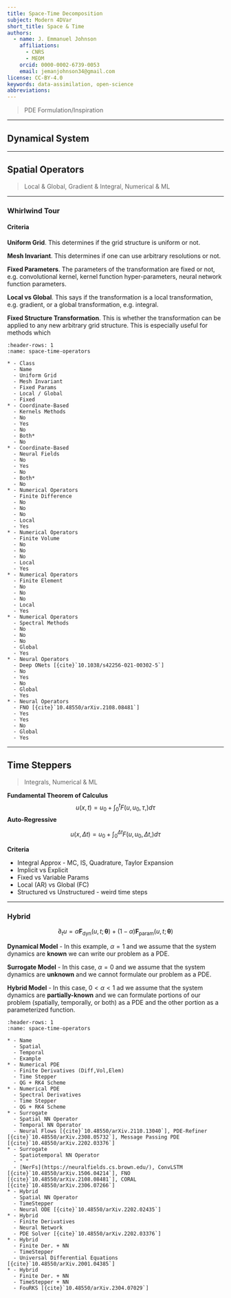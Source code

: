 ```yaml
---
title: Space-Time Decomposition
subject: Modern 4DVar
short_title: Space & Time
authors:
  - name: J. Emmanuel Johnson
    affiliations:
      - CNRS
      - MEOM
    orcid: 0000-0002-6739-0053
    email: jemanjohnson34@gmail.com
license: CC-BY-4.0
keywords: data-assimilation, open-science
abbreviations:
---
```






> PDE Formulation/Inspiration

---
## Dynamical System


---
## Spatial Operators 

> Local & Global, Gradient & Integral, Numerical & ML


---
### Whirlwind Tour

#### Criteria

**Uniform Grid**. This determines if the grid structure is uniform or not.

**Mesh Invariant**. This determines if one can use arbitrary resolutions or not.

**Fixed Parameters**. The parameters of the transformation are fixed or not, e.g. convolutional kernel, kernel function hyper-parameters, neural network function parameters.

**Local vs Global**. This says if the transformation is a local transformation, e.g. gradient, or a global transformation, e.g. integral.

**Fixed Structure Transformation**. This is whether the transformation can be applied to any new arbitrary grid structure. This is especially useful for methods which


```{list-table} Hybrid Spatiotemporal Operators
:header-rows: 1
:name: space-time-operators

* - Class
  - Name
  - Uniform Grid
  - Mesh Invariant
  - Fixed Params
  - Local / Global
  - Fixed
* - Coordinate-Based
  - Kernels Methods
  - No
  - Yes
  - No
  - Both*
  - No
* - Coordinate-Based
  - Neural Fields
  - No
  - Yes
  - No
  - Both*
  - No
* - Numerical Operators
  - Finite Difference
  - No
  - No
  - No
  - Local
  - Yes
* - Numerical Operators
  - Finite Volume
  - No
  - No
  - No
  - Local
  - Yes
* - Numerical Operators
  - Finite Element
  - No
  - No
  - No
  - Local
  - Yes
* - Numerical Operators
  - Spectral Methods
  - No
  - No
  - No
  - Global
  - Yes
* - Neural Operators
  - Deep ONets [{cite}`10.1038/s42256-021-00302-5`]
  - No
  - Yes
  - No
  - Global
  - Yes
* - Neural Operators
  - FNO [{cite}`10.48550/arXiv.2108.08481`]
  - Yes
  - Yes
  - No
  - Global
  - Yes
```



---
## Time Steppers


> Integrals, Numerical & ML


**Fundamental Theorem of Calculus**
$$
u(x, t) = u_0 + \int_0^t F(u, u_0, \tau,)d\tau
$$
**Auto-Regressive**

$$
u(x, \Delta t) = u_0 + \int_0^{\Delta t} F(u, u_0, \Delta t,)d\tau
$$

**Criteria**
* Integral Approx - MC, IS, Quadrature, Taylor Expansion
* Implicit vs Explicit
* Fixed vs Variable Params
* Local (AR) vs Global (FC)
* Structured vs Unstructured - weird time steps

---
### Hybrid

$$
\partial_t u = 
\alpha \boldsymbol{F}_\text{dyn}(u, t;\boldsymbol{\theta}) + 
(1 - \alpha) \boldsymbol{F}_\text{param}(u, t;\boldsymbol{\theta})
$$

**Dynamical Model** - In this example, $\alpha=1$ and we assume that the system dynamics are **known** we can write our problem as a PDE.

**Surrogate Model** - In this case, $\alpha=0$ and we assume that the system dynamics are **unknown** and we cannot formulate our problem as a PDE.

**Hybrid Model** - In this case, $0 < \alpha < 1$ ad we assume that the system dynamics are **partially-known** and we can formulate portions of our problem (spatially, temporally, or both) as a PDE and the other portion as a parameterized function.


```{list-table} Hybrid Spatiotemporal Operators
:header-rows: 1
:name: space-time-operators

* - Name
  - Spatial
  - Temporal
  - Example
* - Numerical PDE
  - Finite Derivatives (Diff,Vol,Elem)
  - Time Stepper
  - QG + RK4 Scheme
* - Numerical PDE
  - Spectral Derivatives
  - Time Stepper
  - QG + RK4 Scheme
* - Surrogate
  - Spatial NN Operator
  - Temporal NN Operator
  - Neural Flows [{cite}`10.48550/arXiv.2110.13040`], PDE-Refiner [{cite}`10.48550/arXiv.2308.05732`], Message Passing PDE [{cite}`10.48550/arXiv.2202.03376`]
* - Surrogate
  - Spatiotemporal NN Operator
  - " "
  - [NerFs](https://neuralfields.cs.brown.edu/), ConvLSTM [{cite}`10.48550/arXiv.1506.04214`], FNO [{cite}`10.48550/arXiv.2108.08481`], CORAL [{cite}`10.48550/arXiv.2306.07266`]
* - Hybrid
  - Spatial NN Operator
  - TimeStepper
  - Neural ODE [{cite}`10.48550/arXiv.2202.02435`]
* - Hybrid
  - Finite Derivatives
  - Neural Network
  - PDE Solver [{cite}`10.48550/arXiv.2202.03376`]
* - Hybrid
  - Finite Der. + NN
  - TimeStepper
  - Universal Differential Equations [{cite}`10.48550/arXiv.2001.04385`]
* - Hybrid
  - Finite Der. + NN
  - TimeStepper + NN
  - FouRKS [{cite}`10.48550/arXiv.2304.07029`]
```
